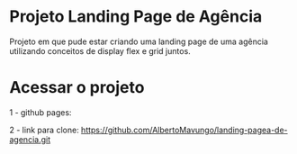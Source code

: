 # Projeto Landing Page de Agência 

Projeto em que pude estar criando uma landing page de uma agência utilizando conceitos de display flex e grid juntos.

# Acessar o projeto

1 - github pages: 

2 - link para clone: https://github.com/AlbertoMavungo/landing-pagea-de-agencia.git

